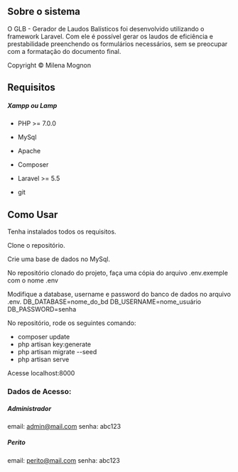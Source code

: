 ## Sobre o sistema

 O GLB - Gerador de Laudos Balísticos foi desenvolvido utilizando o framework Laravel. Com ele é possível gerar os laudos de eficiência e prestabilidade preenchendo os formulários necessários, sem se preocupar com a formatação do documento final.
 
 
 Copyright © Milena Mognon

## Requisitos

##### Xampp ou Lamp
* PHP >= 7.0.0
* MySql
* Apache

* Composer
* Laravel >= 5.5
* git

## Como Usar

Tenha instalados todos os requisitos.

Clone o repositório.

Crie uma base de dados no MySql.

No repositório clonado do projeto, faça uma cópia do arquivo .env.exemple com o nome .env
   
Modifique a database, username e password do banco de dados no arquivo .env.
    DB_DATABASE=nome_do_bd
	DB_USERNAME=nome_usuário
	DB_PASSWORD=senha


No repositório, rode os seguintes comando:
 * composer update
 * php artisan key:generate
 * php artisan migrate --seed
 * php artisan serve
 
 Acesse localhost:8000

### Dados de Acesso:

##### Administrador
email: admin@mail.com
senha: abc123

##### Perito
email: perito@mail.com
senha: abc123
 



